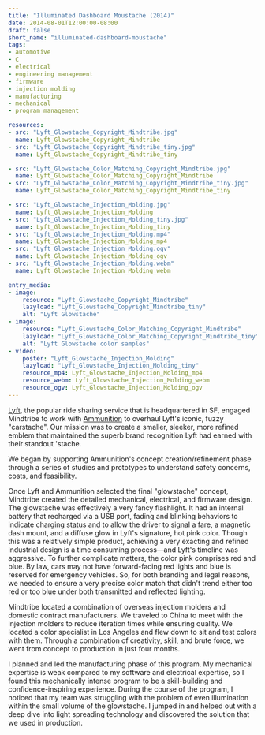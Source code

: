 ```yaml
---
title: "Illuminated Dashboard Moustache (2014)"
date: 2014-08-01T12:00:00-08:00
draft: false
short_name: "illuminated-dashboard-moustache"
tags: 
- automotive
- C
- electrical
- engineering management
- firmware
- injection molding
- manufacturing
- mechanical
- program management

resources:
- src: "Lyft_Glowstache_Copyright_Mindtribe.jpg"
  name: Lyft_Glowstache_Copyright_Mindtribe
- src: "Lyft_Glowstache_Copyright_Mindtribe_tiny.jpg"
  name: Lyft_Glowstache_Copyright_Mindtribe_tiny

- src: "Lyft_Glowstache_Color_Matching_Copyright_Mindtribe.jpg"
  name: Lyft_Glowstache_Color_Matching_Copyright_Mindtribe
- src: "Lyft_Glowstache_Color_Matching_Copyright_Mindtribe_tiny.jpg"
  name: Lyft_Glowstache_Color_Matching_Copyright_Mindtribe_tiny

- src: "Lyft_Glowstache_Injection_Molding.jpg"
  name: Lyft_Glowstache_Injection_Molding
- src: "Lyft_Glowstache_Injection_Molding_tiny.jpg"
  name: Lyft_Glowstache_Injection_Molding_tiny
- src: "Lyft_Glowstache_Injection_Molding.mp4"
  name: Lyft_Glowstache_Injection_Molding_mp4
- src: "Lyft_Glowstache_Injection_Molding.ogv"
  name: Lyft_Glowstache_Injection_Molding_ogv
- src: "Lyft_Glowstache_Injection_Molding.webm"
  name: Lyft_Glowstache_Injection_Molding_webm

entry_media:
- image:
    resource: "Lyft_Glowstache_Copyright_Mindtribe"
    lazyload: "Lyft_Glowstache_Copyright_Mindtribe_tiny"
    alt: "Lyft Glowstache"
- image:
    resource: "Lyft_Glowstache_Color_Matching_Copyright_Mindtribe"
    lazyload: "Lyft_Glowstache_Color_Matching_Copyright_Mindtribe_tiny"
    alt: "Lyft Glowstache color samples"
- video:
    poster: "Lyft_Glowstache_Injection_Molding"
    lazyload: "Lyft_Glowstache_Injection_Molding_tiny"
    resource_mp4: Lyft_Glowstache_Injection_Molding_mp4
    resource_webm: Lyft_Glowstache_Injection_Molding_webm
    resource_ogv: Lyft_Glowstache_Injection_Molding_ogv
---
```

[Lyft](https://www.lyft.com), the popular ride sharing service that is headquartered in SF, engaged Mindtribe to work with [Ammunition](https://ammunitiongroup.com) to overhaul Lyft's iconic, fuzzy "carstache". Our mission was to create a smaller, sleeker, more refined emblem that maintained the superb brand recognition Lyft had earned with their standout 'stache.

We began by supporting Ammunition's concept creation/refinement phase through a series of studies and prototypes to understand safety concerns, costs, and feasibility.

Once Lyft and Ammunition selected the final "glowstache" concept, Mindtribe created the detailed mechanical, electrical, and firmware design. The glowstache was effectively a very fancy flashlight. It had an internal battery that recharged via a USB port, fading and blinking behaviors to indicate charging status and to allow the driver to signal a fare, a magnetic dash mount, and a diffuse glow in Lyft's signature, hot pink color. Though this was a relatively simple product, achieving a very exacting and refined industrial design is a time consuming process&mdash;and Lyft's timeline was aggressive. To further complicate matters, the color pink comprises red and blue. By law, cars may not have forward-facing red lights and blue is reserved for emergency vehicles. So, for both branding and legal reasons, we needed to ensure a very precise color match that didn't trend either too red or too blue under both transmitted and reflected lighting.

Mindtribe located a combination of overseas injection molders and domestic contract manufacturers. We traveled to China to meet with the injection molders to reduce iteration times while ensuring quality. We located a color specialist in Los Angeles and flew down to sit and test colors with them. Through a combination of creativity, skill, and brute force, we went from concept to production in just four months.

I planned and led the manufacturing phase of this program. My mechanical expertise is weak compared to my software and electrical expertise, so I found this mechanically intense program to be a skill-building and confidence-inspiring experience. During the course of the program, I noticed that my team was struggling with the problem of even illumination within the small volume of the glowstache. I jumped in and helped out with a deep dive into light spreading technology and discovered the solution that we used in production.
